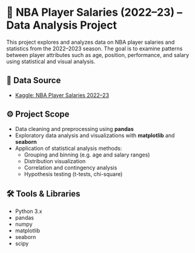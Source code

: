 # 🏀 NBA Player Salaries (2022–23) – Data Analysis Project

This project explores and analyzes data on NBA player salaries and statistics from the 2022–2023 season. The goal is to examine patterns between player attributes such as age, position, performance, and salary using statistical and visual analysis.

## 📁 Data Source

- [Kaggle: NBA Player Salaries 2022–23](https://www.kaggle.com/datasets/jamiewelsh2/nba-player-salaries-2022-23-season/data)

## ⚙️ Project Scope

- Data cleaning and preprocessing using **pandas**
- Exploratory data analysis and visualizations with **matplotlib** and **seaborn**
- Application of statistical analysis methods:
  - Grouping and binning (e.g. age and salary ranges)
  - Distribution visualization
  - Correlation and contingency analysis
  - Hypothesis testing (t-tests, chi-square)

## 🛠️ Tools & Libraries

- Python 3.x
- pandas
- numpy
- matplotlib
- seaborn
- scipy
